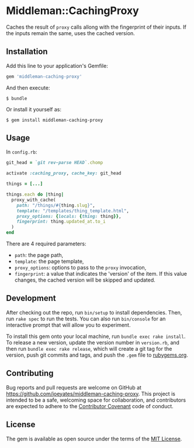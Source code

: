 # Middleman::CachingProxy

Caches the result of `proxy` calls allong with the fingerprint of their inputs.
If the inputs remain the same, uses the cached version.

## Installation

Add this line to your application's Gemfile:

```ruby
gem 'middleman-caching-proxy'
```

And then execute:

    $ bundle

Or install it yourself as:

    $ gem install middleman-caching-proxy

## Usage

In `config.rb`:

```ruby
git_head = `git rev-parse HEAD`.chomp

activate :caching_proxy, cache_key: git_head

things = [...]

things.each do |thing|
  proxy_with_cache(
    path: "/things/#{thing.slug}",
    template: "/templates/thing_template.html",
    proxy_options: {locals: {thing: thing}},
    fingerprint: thing.updated_at.to_i
  )
end
```

There are 4 required parameters:

* `path`: the page path,
* `template`: the page template,
* `proxy_options`: options to pass to the `proxy` invocation,
* `fingerprint`: a value that indicates the 'version' of the item. If this
  value changes, the cached version will be skipped and updated.

## Development

After checking out the repo, run `bin/setup` to install dependencies.
Then, run `rake spec` to run the tests.
You can also run `bin/console` for an interactive prompt that will allow you
to experiment.

To install this gem onto your local machine, run `bundle exec rake install`.
To release a new version, update the version number in `version.rb`, and then
run `bundle exec rake release`, which will create a git tag for the version,
push git commits and tags, and push the `.gem` file to
[rubygems.org](https://rubygems.org).

## Contributing

Bug reports and pull requests are welcome on GitHub at
https://github.com/joeyates/middleman-caching-proxy. This project is intended
to be a safe, welcoming space for collaboration, and contributors are expected
to adhere to the [Contributor Covenant](http://contributor-covenant.org) code
of conduct.

## License

The gem is available as open source under the terms of the
[MIT License](http://opensource.org/licenses/MIT).
